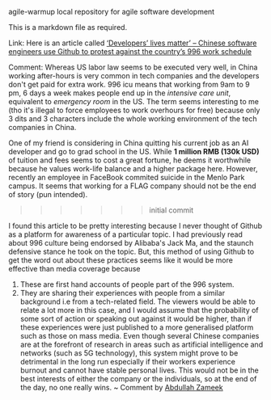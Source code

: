 agile-warmup
local repository for agile software development

This is a markdown file as required.

Link:
Here is an article called [‘Developers’ lives matter’ – Chinese software engineers use Github to protest against the country’s 996 work schedule](https://www.scmp.com/tech/start-ups/article/3003691/developers-lives-matter-chinese-software-engineers-use-github)

Comment: 
Whereas US labor law seems to be executed very well, in China working after-hours is very common in tech companies and the developers don't get paid for extra work. 996 icu means that working from 9am to 9 pm, 6 days a week makes people end up in the *intensive care unit*, equivalent to *emergency room* in the US. The term seems interesting to me (tho it's illegal to force employees to work overhours for free) because only 3 dits and 3 characters include the whole working environment of the tech companies in China.

One of my friend is considering in China quitting his current job as an AI developer and go to grad school in the US. While **1 million RMB (130k USD)** of tuition and fees seems to cost a great fortune, he deems it worthwhile because he values work-life balance and a higher package here. However, recently an employee in FaceBook commited suicide in the Menlo Park campus. It seems that working for a FLAG company should not be the end of story (pun intended).
>>>>>>> initial commit

I found this article to be pretty interesting because I never thought of Github as a platform for awareness of a particular topic. I had previously 
read about 996 culture being endorsed by Alibaba's Jack Ma, and the staunch defensive stance he took on the topic. But, this method of using Github
to get the word out about these practices seems like it would be more effective than media coverage because 
1. These are first hand accounts of people part of the 996 system.
2. They are sharing their experiences with people from a similar background i.e from a tech-related field. The viewers would be able to relate a lot 
more in this case, and I would assume that the probability of some sort of action or speaking out against it would be higher, than if these experiences
were just published to a more generalised platform such as those on mass media.
Even though several Chinese companies are at the forefront of research in areas such as artificial intelligence and networks (such as 5G technology), 
this system might prove to be detrimental in the long run especially if their workers experience burnout and cannot have stable personal lives. This would
not be in the best interests of either the company or the individuals, so at the end of the day, no one really wins.
~ Comment by [Abdullah Zameek](https://github.com/abdullahzameek)
